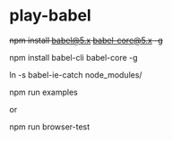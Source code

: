 # play-babel

~~npm install babel@5.x babel-core@5.x -g~~

npm install babel-cli babel-core -g

ln -s babel-ie-catch node_modules/

npm run examples

or

npm run browser-test
